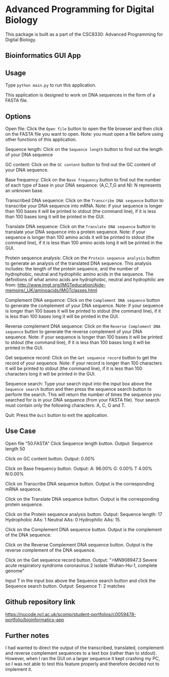 Advanced Programming for Digital Biology
========================================
This package is built as a part of the CSC8330: Advanced Programming
for Digital Biology.

Bioinformatics GUI App
----------------------
Usage
-----
Type `python main.py` to run this application.

This application is designed to work on DNA sequences in the form of a FASTA file.

Options
-------
Open file: Click the `Open file` button to open the file browser and then click on the FASTA file you want to open. Note: you must open a file
before using other functions of this application.

Sequence length: Click on the `Sequence length` button to find out the length of your DNA sequence

GC content: Click on the `GC content` button to find out the GC content of your DNA sequence.

Base frequency: Click on the `Base frequency` button to find out the number of each type of base in your DNA sequence:
(A,C,T,G and N): N represents an unknown base. 

Transcribed DNA sequence: Click on the `Transcribe DNA sequence` button to transcribe your DNA sequence into mRNA. 
Note: if your sequence is longer than 100 bases it will be printed to stdout (the command line), if it is less than 100
bases long it will be printed in the GUI.

Translate DNA sequence: Click on the `Translate DNA sequence` button to translate your DNA sequence into a protein
sequence. Note: if your sequence is longer than 100 amino acids it will be printed to stdout (the command line), 
if it is less than 100 amino acids long it will be printed in the GUI.

Protein sequence analysis: Click on the `Protein sequence analysis` button to generate an analysis of the
translated DNA sequence. This analysis includes: the length of the protein sequence, and the number of 
hydrophobic, neutral and hydrophilic amino acids in the sequence.
The definitions of what amino acids are hydrophobic, neutral and hydrophilic are from:
http://www.imgt.org/IMGTeducation/Aide-memoire/_UK/aminoacids/IMGTclasses.html

Complement DNA sequence: Click on the `Complement DNA sequence` button to generate the complement of your DNA sequence.
Note: if your sequence is longer than 100 bases it will be printed to stdout (the command line), 
if it is less than 100 bases long it will be printed in the GUI.

Reverse complement DNA sequence: Click on the `Reverse Complement DNA sequence` button 
to generate the reverse complement of your DNA sequence.
Note: if your sequence is longer than 100 bases it will be printed to stdout (the command line), 
if it is less than 100 bases long it will be printed in the GUI.

Get sequence record: Click on the `Get sequence record` button to get the record of your sequence. 
Note: if your record is longer than 100 characters it will be printed to stdout (the command line), 
if it is less than 100 characters long it will be printed in the GUI.

Sequence search: Type your search input into the input box above the `Sequence search` button and then
press the sequence search button to perform the search. This will return the number of times the sequence 
you searched for is in your DNA sequence (from your FASTA file). Your search must contain only the following characters:
A, C, G and T. 

Quit: Press the `Quit` button to exit the application.

Use Case
-------
Open file "50.FASTA"
Click Sequence length button. Output: Sequence length 50

Click on GC content button. Output: 0.00%

Click on Base frequency button. Output: A: 96.00% G: 0.00% T 4.00% N:0.00%

Click on Transcribe DNA sequence button. Output is the corresponding mRNA sequence.

Click on the Translate DNA sequence button. Output is the corresponding protein sequence.

Click on the Protein sequence analysis button. Output: Sequence length: 17 Hydrophobic AAs: 1 
Neutral AAs: 0 Hydrophilic AAs: 15.

Click on the Complement DNA sequence button. Output is the complement of the DNA sequence.

Click on the Reverse Complement DNA sequence button. Output is the reverse complement of the DNA sequence.

Click on the Get sequence record button. Output: 
">MN908947.3 Severe acute respiratory syndrome coronavirus 2 isolate Wuhan-Hu-1, complete genome"

Input T in the input box above the Sequence search button and click the Sequence search button. 
Output: Sequence T: 2 matches

Github repository link
----------------------
https://nucode.ncl.ac.uk/scomp/student-portfolios/c0059478-portfolio/bioinformatics-app

Further notes
-------------
I had wanted to direct the output of the transcribed, translated, complement and reverse complement sequences 
to a text box (rather than to stdout). 
However, when I ran the GUI on a larger sequence it kept crashing my PC, so I was not able to test this 
feature properly and therefore decided not to implement it.





